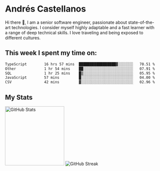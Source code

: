 # Andrés Castellanos

Hi there 👋, I am a senior software engineer, passionate about state-of-the-art technologies. I consider myself highly adaptable and a fast learner with a range of deep technical skills. I love traveling and being exposed to different cultures.

## This week I spent my time on:

<!--START_SECTION:waka-->

```txt
TypeScript        16 hrs 57 mins  █████████████████▓░░░░░░░   70.51 %
Other             1 hr 54 mins    ██░░░░░░░░░░░░░░░░░░░░░░░   07.91 %
SQL               1 hr 25 mins    █▒░░░░░░░░░░░░░░░░░░░░░░░   05.95 %
JavaScript        57 mins         █░░░░░░░░░░░░░░░░░░░░░░░░   04.00 %
CSV               42 mins         ▓░░░░░░░░░░░░░░░░░░░░░░░░   02.96 %
```

<!--END_SECTION:waka-->

## My Stats

<img height="195" src="https://github-readme-stats.vercel.app/api?username=andrescv&show_icons=true&theme=onedark&hide_border=true&card_width=495" alt="GitHub Stats" />

<img src="https://streak-stats.demolab.com?user=andrescv&theme=one-dark-pro&hide_border=true" alt="GitHub Streak" />
